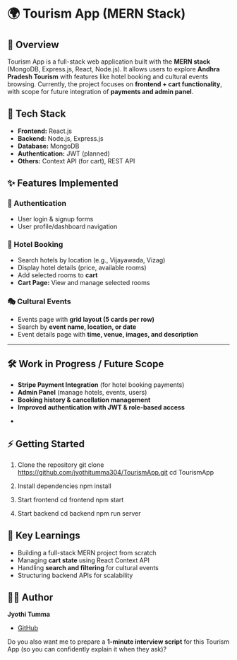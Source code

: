
# 🌍 Tourism App (MERN Stack)

## 📌 Overview

Tourism App is a full-stack web application built with the **MERN stack** (MongoDB, Express.js, React, Node.js).
It allows users to explore **Andhra Pradesh Tourism** with features like hotel booking and cultural events browsing.
Currently, the project focuses on **frontend + cart functionality**, with scope for future integration of **payments and admin panel**.

## 🚀 Tech Stack
* **Frontend:** React.js
* **Backend:** Node.js, Express.js
* **Database:** MongoDB
* **Authentication:** JWT (planned)
* **Others:** Context API (for cart), REST API

## ✨ Features Implemented

### 🔑 Authentication

* User login & signup forms
* User profile/dashboard navigation

### 🏨 Hotel Booking

* Search hotels by location (e.g., Vijayawada, Vizag)
* Display hotel details (price, available rooms)
* Add selected rooms to **cart**
* **Cart Page:** View and manage selected rooms

### 🎭 Cultural Events

* Events page with **grid layout (5 cards per row)**
* Search by **event name, location, or date**
* Event details page with **time, venue, images, and description**

---

## 🛠️ Work in Progress / Future Scope

* **Stripe Payment Integration** (for hotel booking payments)
* **Admin Panel** (manage hotels, events, users)
* **Booking history & cancellation management**
* **Improved authentication with JWT & role-based access**

-

## ⚡ Getting Started

1. Clone the repository
   git clone https://github.com/jyothitumma304/TourismApp.git
   cd TourismApp
2. Install dependencies
   npm install
3. Start frontend
   cd frontend
   npm start
   
4. Start backend
   cd backend
   npm run server
  

## 🎯 Key Learnings

* Building a full-stack MERN project from scratch
* Managing **cart state** using React Context API
* Handling **search and filtering** for cultural events
* Structuring backend APIs for scalability

## 🧑‍💻 Author

**Jyothi Tumma**

* [GitHub](https://github.com/jyothitumma304)




Do you also want me to prepare a **1-minute interview script** for this Tourism App (so you can confidently explain it when they ask)?
